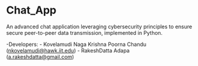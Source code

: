 # Chat_App
An advanced chat application leveraging cybersecurity principles to ensure secure peer-to-peer data transmission, implemented in Python.

-Developers:
    - Kovelamudi Naga Krishna Poorna Chandu (nkovelamudi@hawk.iit.edu)
    - RakeshDatta Adapa (a.rakeshdatta@gmail.com)
